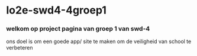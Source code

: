 # lo2e-swd4-4groep1








### welkom op project pagina van groep 1 van swd-4

ons doel is om een goede app/ site te maken om de veiligheid van school te verbeteren

